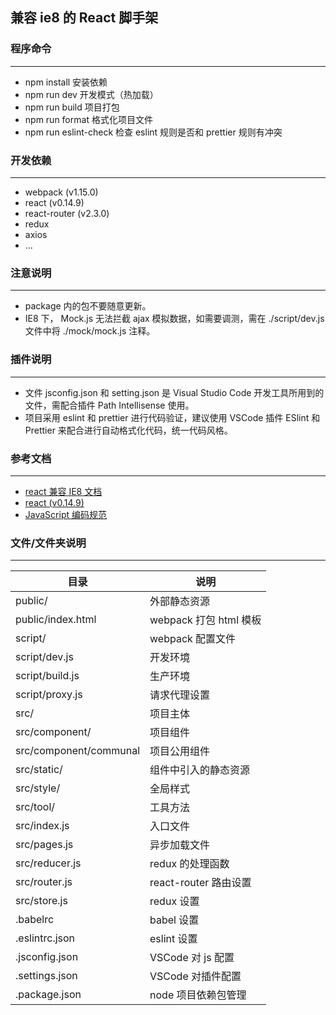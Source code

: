 ## 兼容 ie8 的 React 脚手架

### 程序命令
---
- npm install 安装依赖
- npm run dev 开发模式（热加载）
- npm run build 项目打包
- npm run format 格式化项目文件
- npm run eslint-check 检查 eslint 规则是否和 prettier 规则有冲突

### 开发依赖
---
- webpack (v1.15.0)
- react (v0.14.9)
- react-router (v2.3.0)
- redux
- axios
- ...

### 注意说明
---
- package 内的包不要随意更新。
- IE8 下， Mock.js 无法拦截 ajax 模拟数据，如需要调测，需在 ./script/dev.js 文件中将 ./mock/mock.js 注释。

### 插件说明
---
- 文件 jsconfig.json 和 setting.json 是 Visual Studio Code 开发工具所用到的文件，需配合插件 Path Intellisense 使用。
- 项目采用 eslint 和 prettier 进行代码验证，建议使用 VSCode 插件 ESlint 和 Prettier 来配合进行自动格式化代码，统一代码风格。

### 参考文档
---
- [react 兼容 IE8 文档](https://github.com/xcatliu/react-ie8)
- [react (v0.14.9)](http://react-ie8.xcatliu.com/react)
- [JavaScript 编码规范](https://github.com/airbnb/javascript)

### 文件/文件夹说明
---
| 目录                   | 说明                   |
| ---------------------- | ---------------------- |
| public/                | 外部静态资源           |
| public/index.html      | webpack 打包 html 模板 |
| script/                | webpack 配置文件       |
| script/dev.js          | 开发环境               |
| script/build.js        | 生产环境               |
| script/proxy.js        | 请求代理设置           |
| src/                   | 项目主体               |
| src/component/         | 项目组件               |
| src/component/communal | 项目公用组件           |
| src/static/            | 组件中引入的静态资源   |
| src/style/             | 全局样式               |
| src/tool/              | 工具方法               |
| src/index.js           | 入口文件               |
| src/pages.js           | 异步加载文件           |
| src/reducer.js         | redux 的处理函数       |
| src/router.js          | react-router 路由设置  |
| src/store.js           | redux 设置             |
| .babelrc               | babel 设置             |
| .eslintrc.json         | eslint 设置            |
| .jsconfig.json         | VSCode 对 js 配置      |
| .settings.json         | VSCode 对插件配置      |
| .package.json          | node 项目依赖包管理    |
